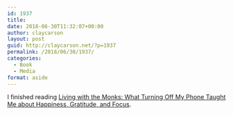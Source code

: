 ```yaml
---
id: 1937
title: 
date: 2018-06-30T11:32:07+00:00
author: claycarson
layout: post
guid: http://claycarson.net/?p=1937
permalink: /2018/06/30/1937/
categories:
  - Book
  - Media
format: aside
---
```

I finished reading [Living with the Monks: What Turning Off My Phone Taught Me about Happiness, Gratitude, and Focus](https://www.amazon.com/Living-Monks-Turning-Happiness-Gratitude-ebook/dp/B075CS8VWZ/ref=tmm_kin_swatch_0?_encoding=UTF8&qid=&sr=).<!--more-->